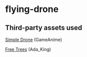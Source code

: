 # flying-drone

## Third-party assets used

[Simple Drone](https://assetstore.unity.com/packages/3d/vehicles/air/simple-drone-190684) (GameAnime)

[Free Trees](https://assetstore.unity.com/packages/3d/vegetation/trees/free-trees-103208) (Ada_King)

<!-- [Wispy Skybox](https://assetstore.unity.com/packages/2d/textures-materials/sky/wispy-skybox-21737) (Mundus) -->
